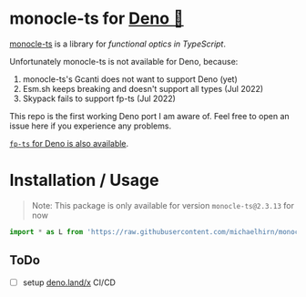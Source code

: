 <h1 align="left">
monocle-ts for <a href="https://github.com/denoland/deno">Deno 🦕</a>
</h1>

[monocle-ts](https://github.com/gcanti/monocle-ts) is a library for _functional optics in TypeScript_.

Unfortunately monocle-ts is not available for Deno, because:

1. monocle-ts's Gcanti does not want to support Deno (yet)
2. Esm.sh keeps breaking and doesn't support all types (Jul 2022)
3. Skypack fails to support fp-ts (Jul 2022)

This repo is the first working Deno port I am aware of. Feel free to open an issue here if you experience any problems.

[`fp-ts` for Deno is also available](https://github.com/michaelhirn/fp-ts).

# Installation / Usage

> Note: This package is only available for version `monocle-ts@2.3.13` for now

```ts
import * as L from 'https://raw.githubusercontent.com/michaelhirn/monocle-ts/master/lib/Lens.ts'
```

## ToDo

- [ ] setup [deno.land/x](https://deno.land/x) CI/CD
